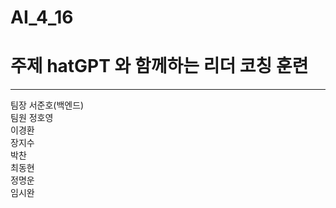 # AI_4_16
# 주제 hatGPT 와 함께하는 리더 코칭 훈련
---
팀장 서준호(백엔드)  
팀원 정호영  
     이경환  
     장지수  
     박찬  
     최동현  
     정명운  
     임시완  
     
 
